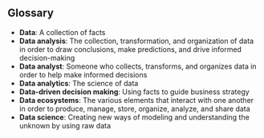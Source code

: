 ## Glossary

* **Data**: A collection of facts
* **Data analysis**: The collection, transformation, and organization of data in order to draw conclusions, make predictions, and drive informed decision-making
* **Data analyst**: Someone who collects, transforms, and organizes data in order to help make informed decisions
* **Data analytics**: The science of data
* **Data-driven decision making**: Using facts to guide business strategy
* **Data ecosystems**: The various elements that interact with one another in order to produce, manage, store, organize, analyze, and share data
* **Data science**: Creating new ways of modeling and understanding the unknown by using raw data